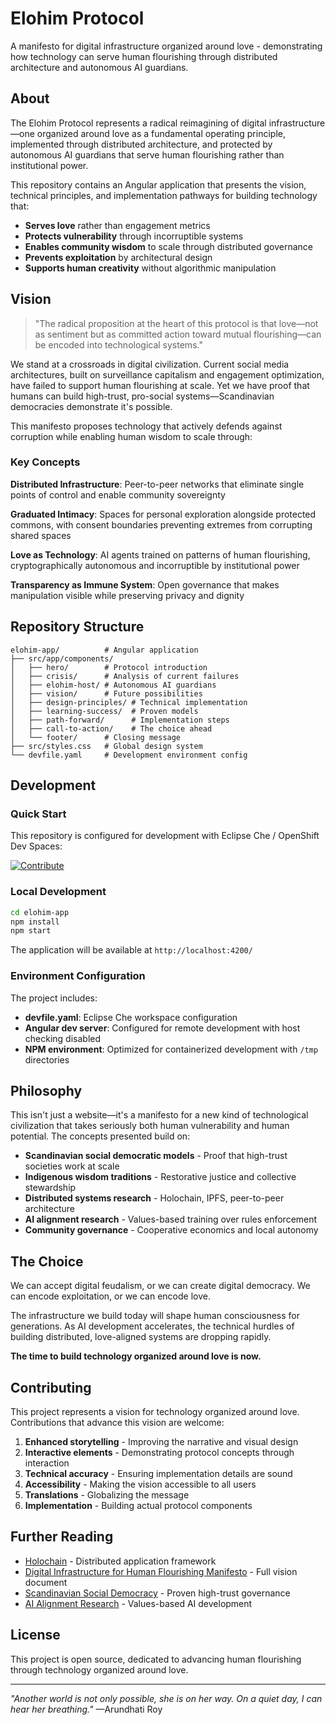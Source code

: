 # Elohim Protocol

A manifesto for digital infrastructure organized around love - demonstrating how technology can serve human flourishing through distributed architecture and autonomous AI guardians.

## About

The Elohim Protocol represents a radical reimagining of digital infrastructure—one organized around love as a fundamental operating principle, implemented through distributed architecture, and protected by autonomous AI guardians that serve human flourishing rather than institutional power.

This repository contains an Angular application that presents the vision, technical principles, and implementation pathways for building technology that:

- **Serves love** rather than engagement metrics
- **Protects vulnerability** through incorruptible systems  
- **Enables community wisdom** to scale through distributed governance
- **Prevents exploitation** by architectural design
- **Supports human creativity** without algorithmic manipulation

## Vision

> "The radical proposition at the heart of this protocol is that love—not as sentiment but as committed action toward mutual flourishing—can be encoded into technological systems."

We stand at a crossroads in digital civilization. Current social media architectures, built on surveillance capitalism and engagement optimization, have failed to support human flourishing at scale. Yet we have proof that humans can build high-trust, pro-social systems—Scandinavian democracies demonstrate it's possible.

This manifesto proposes technology that actively defends against corruption while enabling human wisdom to scale through:

### Key Concepts

**Distributed Infrastructure**: Peer-to-peer networks that eliminate single points of control and enable community sovereignty

**Graduated Intimacy**: Spaces for personal exploration alongside protected commons, with consent boundaries preventing extremes from corrupting shared spaces

**Love as Technology**: AI agents trained on patterns of human flourishing, cryptographically autonomous and incorruptible by institutional power

**Transparency as Immune System**: Open governance that makes manipulation visible while preserving privacy and dignity

## Repository Structure

```
elohim-app/          # Angular application
├── src/app/components/
│   ├── hero/        # Protocol introduction
│   ├── crisis/      # Analysis of current failures
│   ├── elohim-host/ # Autonomous AI guardians
│   ├── vision/      # Future possibilities
│   ├── design-principles/ # Technical implementation
│   ├── learning-success/  # Proven models
│   ├── path-forward/      # Implementation steps
│   ├── call-to-action/    # The choice ahead
│   └── footer/      # Closing message
├── src/styles.css   # Global design system
└── devfile.yaml     # Development environment config
```

## Development

### Quick Start

This repository is configured for development with Eclipse Che / OpenShift Dev Spaces:

[![Contribute](https://www.eclipse.org/che/contribute.svg)](https://code.ethosengine.com/#https://github.com/ethosengine/elohim)

### Local Development

```bash
cd elohim-app
npm install
npm start
```

The application will be available at `http://localhost:4200/`

### Environment Configuration

The project includes:
- **devfile.yaml**: Eclipse Che workspace configuration
- **Angular dev server**: Configured for remote development with host checking disabled
- **NPM environment**: Optimized for containerized development with `/tmp` directories

## Philosophy

This isn't just a website—it's a manifesto for a new kind of technological civilization that takes seriously both human vulnerability and human potential. The concepts presented build on:

- **Scandinavian social democratic models** - Proof that high-trust societies work at scale
- **Indigenous wisdom traditions** - Restorative justice and collective stewardship
- **Distributed systems research** - Holochain, IPFS, peer-to-peer architecture
- **AI alignment research** - Values-based training over rules enforcement
- **Community governance** - Cooperative economics and local autonomy

## The Choice

We can accept digital feudalism, or we can create digital democracy.
We can encode exploitation, or we can encode love.

The infrastructure we build today will shape human consciousness for generations. As AI development accelerates, the technical hurdles of building distributed, love-aligned systems are dropping rapidly. 

**The time to build technology organized around love is now.**

## Contributing

This project represents a vision for technology organized around love. Contributions that advance this vision are welcome:

1. **Enhanced storytelling** - Improving the narrative and visual design
2. **Interactive elements** - Demonstrating protocol concepts through interaction
3. **Technical accuracy** - Ensuring implementation details are sound
4. **Accessibility** - Making the vision accessible to all users
5. **Translations** - Globalizing the message
6. **Implementation** - Building actual protocol components

## Further Reading

- [Holochain](https://holochain.org/) - Distributed application framework
- [Digital Infrastructure for Human Flourishing Manifesto](./elohim-app/src/app/components/) - Full vision document
- [Scandinavian Social Democracy](https://en.wikipedia.org/wiki/Nordic_model) - Proven high-trust governance
- [AI Alignment Research](https://www.anthropic.com/research) - Values-based AI development

## License

This project is open source, dedicated to advancing human flourishing through technology organized around love.

---

*"Another world is not only possible, she is on her way. On a quiet day, I can hear her breathing."* —Arundhati Roy